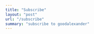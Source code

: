 ```yaml
---
title: "Subscribe"
layout: "post"
url: "/subscribe"
summary: "subscribe to goodalexander"
---
```


<div style="height: 100vh">
    <script 
        src="https://cdn.jsdelivr.net/ghost/signup-form@~0.2/umd/signup-form.min.js" 
        data-background-color="#1e1e1e"   
        data-text-color="#ffffff"
        data-button-color="#2d2d2d"        
        data-button-text-color="#ffffff"
        data-title="goodalexander" 
        data-description="crypto trading" 
        data-site="https://goodalexander.ghost.io/" 
        data-locale="en" 
        async>
    </script>
</div>
